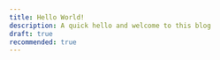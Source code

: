 ```yaml
---
title: Hello World!
description: A quick hello and welcome to this blog
draft: true
recommended: true
---
```

